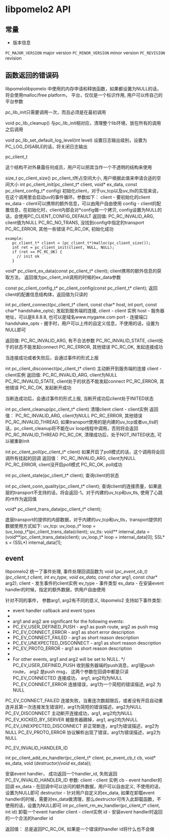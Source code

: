 libpomelo2 API
===================

## 常量

- 版本信息 

``PC_MAJOR_VERSION`` major version
``PC_MINOR_VERSION`` minor version
``PC_REVISION`` revision

## 函数返回的错误码

libpomelolibpomelo 中使用的内存申请和释放函数，如果都设置为NULL的话，将会使用malloc/free
 platform， 平台，仅仅是一个标识作用, 用户可以传自己的平台参数

 pc_lib_init只需要调用一次，而且必须是在最初调用


void pc_lib_cleanup()
与pc_lib_init相对应，清理整个lib环境，放在所有的调用之后调用

void pc_lib_set_default_log_level(int level) 设置日志输出级别，设置为PC_LOG_DISABLE的话，将关闭日志输出


pc_client_t

这个结构不对外暴露任何成员，用户可以把其当作一个不透明的结构来使用

size_t pc_client_size()
  pc_client_t所占空间大小, 用户根据此值来申请合适的空间大小
int pc_client_init(pc_client_t* client, void* ex_data, const pc_client_config_t* config)
  初始化client，对于uv_tcp以及uv_tls的实现来说，在这个调用里会启动uv的事件循环。参数如下：
   client - 要初始化的client
   ex_data - client可以携带的额外信息，可以由用户自由使用
   config - client的配置信息，在初始化时，client内部会对*config做一个拷贝, config设置为NULL的话，会使用PC_CLIENT_CONFIG_DEFAULT
   返回值:
    PC_RC_INVALID_ARG, client值为NULL
    PC_RC_NO_TRANS, 没找到config中指定的transport
    PC_RC_ERROR, 其他一些错误
    PC_RC_OK, 初始化成功

    example:
       pc_client_t* client = (pc_client_t*)malloc(pc_client_size());
       int ret = pc_client_init(client, NULL, NULL);
       if (ret == PC_RC_OK) {
         // init ok
       }

void* pc_client_ex_data(const pc_client_t* client);
   client携带的额外信息的获取方法， 返回值为pc_client_init调用的时候的ex_data参数

const pc_client_config_t* pc_client_config(const pc_client_t* client);
   返回client的配置信息结构体，返回值为只读的


int pc_client_connect(pc_client_t* client, const char* host, int port, const char* handshake_opts);
   发起到服务端的连接,
   client - client 实例
   host - 服务器地址，可以是8.8.8.8, 也可以是域名www.mygame.com
   port - 连接端口
   handshake_opts - 握手时，用户可以上传的自定义信息，不使用的话，设置为NULL即可

   返回值:
      PC_RC_INVALID_ARG, 有不合法参数
      PC_RC_INVALID_STATE, client处于的状态不能发起connect
      PC_RC_ERROR, 其他错误
      PC_RC_OK, 发起连接成功

   当连接成功或者失败后，会通过事件的形式上报


int pc_client_disconnect(pc_client_t* client)
   主动断开到服务端的连接
   client - client实例
   返回值:
      PC_RC_INVALID_ARG, client为NULL 
      PC_RC_INVALID_STATE, client处于的状态不能发起connect
      PC_RC_ERROR, 其他错误
      PC_RC_OK, 发起断开成功

  当断连成功后，会通过事件的形式上报, 当断开成功后client处于INITED状态

int pc_client_cleanup(pc_client_t* client)
   清理client
   client - client实例
   返回值：
      PC_RC_INVALID_ARG, client为NULL 
      PC_RC_ERROR, 其他错误
      PC_RC_INVALID_THREAD, 如果transport使用的是内建的uv_tcp或者uv_tls的话，pc_client_cleanup将不能在uv loop线程中调用，否则将会返回PC_RC_INVALID_THREAD
      PC_RC_OK, 清理成功后，处于NOT_INITED状态, 可以被重新init



int pc_client_poll(pc_client_t* client)
    如果开启了poll模式的话，这个调用将会回调所有挂起的回调
    返回值：
      PC_RC_INVALID_ARG, client为NULL
      PC_RC_ERROR, client没开启poll模式
      PC_RC_OK, poll成功

int pc_client_state(pc_client_t* client);
   查询client的状态

int pc_client_conn_quality(pc_client_t* client);
   查询client的连接质量，如果底层的transport不支持的话，将会返回-1。对于内建的uv_tcp和uv_tls, 使用了心跳的rtt作为返回值

void* pc_client_trans_data(pc_client_t* client);

   底层transport的提供的内部数据，对于内建的uv_tcp和uv_tls，transport提供的数据使用方式如下:
   uv_tcp:
   uv_loop_t* loop = (uv_loop_t*)pc_client_trans_data(client);
uv_tls:
    void** internal_data = (void**)pc_client_trans_data(client);
    uv_loop_t* loop = internal_data[0];
    SSL* s = (SSL*) internal_data[1];





## event 

libpomelo2 统一了事件处理, 事件处理回调函数为
void (*pc_event_cb_t)(pc_client_t *client, int ev_type, void* ex_data,
                              const char* arg1, const char* arg2);
   client - 发生事件的client实例
   ev_type - 事件类型
   ex_data - 在安装event handler的时候，指定的额外数据，供用户自由使用

针对不同的事件， 参数arg1, arg2有不同的意义, libpomelo2 支持如下事件类型:

 * event handler callback and event types
 *
 * arg1 and arg2 are significant for the following events:
 *   PC_EV_USER_DEFINED_PUSH - arg1 as push route, arg2 as push msg
 *   PC_EV_CONNECT_ERROR - arg1 as short error description
 *   PC_EV_CONNECT_FAILED - arg1 as short reason description
 *   PC_EV_UNEXPECTED_DISCONNECT - arg1 as short reason description
 *   PC_EV_PROTO_ERROR - arg1 as short reason description
 *
 * For other events, arg1 and arg2 will be set to NULL.
 */
PC_EV_USER_DEFINED_PUSH 收到服务器端的push消息，arg1是push route， arg2 是push msg， 这两个参数在回调中都是只读
PC_EV_CONNECTED 连接成功， arg1, arg2均为NULL 
PC_EV_CONNECT_ERROR 连接错误，arg1为一个简短的错误描述, arg2 为NULL

PC_EV_CONNECT_FAILED 连接失败，当重连次数超限后，或者没有开启自动重连并且第一次连接发生错误时，arg1为简短的错误描述，arg2为NULL 
PC_EV_DISCONNECT 主动断开连接成功，arg1, arg2均为NULL 
PC_EV_KICKED_BY_SERVER 被服务器踢掉，arg1, arg2均为NULL
PC_EV_UNEXPECTED_DISCONNECT 非正常断连，arg1为错误描述，arg2为NULL 
PC_EV_PROTO_ERROR 协议解析出现了错误，arg1为错误描述，arg2为NULL 

PC_EV_INVALID_HANDLER_ID

int pc_client_add_ev_handler(pc_client_t* client, pc_event_cb_t cb,
        void* ex_data, void (*destructor)(void* ex_data));

安装event handler， 成功返回一个handler_id, 失败返回PC_EV_INVALID_HANDLER_ID
 参数: 
    client - client 实例
    cb - event handler的回调
    ex_data - 在回调中可以访问的额外数据，用户可以自由定义, 不使用的话，设置为NULL即可
    destructor - 针对用户自定义的ex_data, 如果在卸载event handler的时候，需要对ex_data做清理，那么destructor可传入此卸载函数，不使用的话，设置为NULL即可
int pc_client_rm_ev_handler(pc_client_t* client, int id)
  卸载一个event handler
  client - client实例
  id - 安装event handler时返回的一个合法的handler id

  返回值：
    总是返回PC_RC_OK, 如果是一个错误的handler id将什么也不会做




